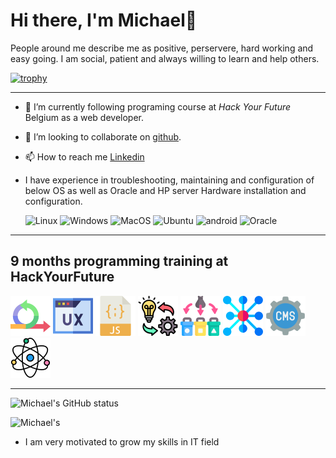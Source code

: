 # Hi there, **I'm Michael👋**

People around me describe me as positive, perservere, hard working and easy
going. I am social, patient and always willing to learn and help others.

[![trophy](https://github-profile-trophy.vercel.app/?username=MichaelMugaiga&theme=onedark)](https://github.com/MichaelMugaiga/github-profile-trophy)

---

- 🌱 I’m currently following programing course at _Hack Your Future_ Belgium as
  a web developer.
- 👯 I’m looking to collaborate on [github](https://github.com/MichaelMugaiga).
- 📫 How to reach me [Linkedin](https://www.linkedin.com/in/michaelmugaiga/)
- I have experience in troubleshooting, maintaining and configuration of below
  OS as well as Oracle and HP server Hardware installation and configuration.

  ![Linux](https://img.shields.io/badge/Linux-FCC624?style=for-the-badge&logo=linux&logoColor=black)
  ![Windows](https://img.shields.io/badge/windows-white?style=for-the-badge&logo=windows&logoColor=blue)
  ![MacOS](https://img.shields.io/badge/apple-fff?style=for-the-badge&logo=apple&logoColor=black)
  ![Ubuntu](https://img.shields.io/badge/ubuntu-dd4814?style=for-the-badge&logo=ubuntu&logoColor=white)
  ![android](https://img.shields.io/badge/android-white?style=for-the-badge&logo=android&logoColor=green)
  ![Oracle](https://img.shields.io/badge/Oracle-F80000?style=for-the-badge&logo=oracle&logoColor=black)

---

## 9 months programming training at HackYourFuture

![Agile Development](images/agile.png) ![UX/UI DESIGN](images/ux.png)
![JavaScript](images/javascript.png)
![Behavior, strategy, implementation](images/implementation.png)
![Separation of Concern](images/separation.png)
![Asychronous Programming](images/asyc.png) ![Headless CMS](images/cms.png)
![Component Based Design /React](images/science.png)

---

![Michael's GitHub status](https://github-readme-stats.vercel.app/api?username=MichaelMugaiga&theme=onedark&show_icons=true)

![Michael's](https://github-profile-summary-cards.vercel.app/api/cards/profile-details?username=MichaelMugaiga&theme=vue)

- I am very motivated to grow my skills in IT field
